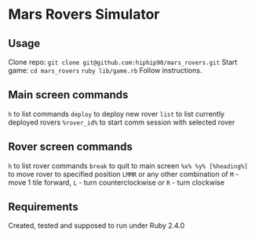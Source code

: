 # Mars Rovers Simulator

## Usage
  Clone repo:
  `git clone git@github.com:hiphip90/mars_rovers.git`
  Start game:
  `cd mars_rovers`
  `ruby lib/game.rb`
  Follow instructions.

## Main screen commands
  `h` to list commands
  `deploy` to deploy new rover
  `list` to list currently deployed rovers
  `%rover_id%` to start comm session with selected rover

## Rover screen commands
  `h` to list rover commands
  `break` to quit to main screen
  `%x% %y% [%heading%]` to move rover to specified position
  `LMMR` or any other combination of `M` - move 1 tile forward, `L` - turn counterclockwise or `R` - turn clockwise

## Requirements
  Created, tested and supposed to run under Ruby 2.4.0
